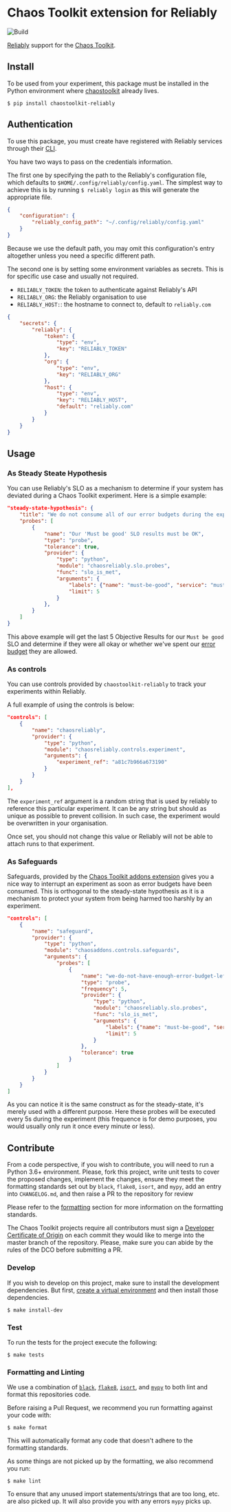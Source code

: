 # Chaos Toolkit extension for Reliably

![Build](https://github.com/chaostoolkit-incubator/chaostoolkit-reliably/workflows/Build/badge.svg)

[Reliably][reliably] support for the [Chaos Toolkit][chaostoolkit].

[reliably]: https://reliably.com
[chaostoolkit]: http://chaostoolkit.org/

## Install

To be used from your experiment, this package must be installed in the Python
environment where [chaostoolkit][] already lives.

[chaostoolkit]: https://github.com/chaostoolkit/chaostoolkit

```
$ pip install chaostoolkit-reliably
```

## Authentication

To use this package, you must create have registered with Reliably services
through their [CLI][configreliably].

[configreliably]: https://reliably.com/docs/getting-started/login/

You have two ways to pass on the credentials information.

The first one by specifying the path to the Reliably's configuration file,
which defaults to `$HOME/.config/reliably/config.yaml`. The simplest way to
achieve this is by running `$ reliably login` as this will generate the
appropriate file.

```json
{
    "configuration": {
        "reliably_config_path": "~/.config/reliably/config.yaml"
    }
}
```

Because we use the default path, you may omit this configuration's entry
altogether unless you need a specific different path.

The second one is by setting some environment variables as secrets. This is
for specific use case and usually not required.

* `RELIABLY_TOKEN`: the token to authenticate against Reliably's API
* `RELIABLY_ORG`: the Reliably organisation to use
* `RELIABLY_HOST:`: the hostname to connect to, default to `reliably.com`

```json
{
    "secrets": {
        "reliably": {
            "token": {
                "type": "env",
                "key": "RELIABLY_TOKEN"
            },
            "org": {
                "type": "env",
                "key": "RELIABLY_ORG"
            },
            "host": {
                "type": "env",
                "key": "RELIABLY_HOST",
                "default": "reliably.com"
            }
        }
    }
}
```

## Usage

### As Steady Steate Hypothesis

You can use Reliably's SLO as a mechanism to determine if your system has
deviated during a Chaos Toolkit experiment. Here is a simple example:

```json
"steady-state-hypothesis": {
    "title": "We do not consume all of our error budgets during the experiment",
    "probes": [
        {
            "name": "Our 'Must be good' SLO results must be OK",
            "type": "probe",
            "tolerance": true,
            "provider": {
                "type": "python",
                "module": "chaosreliably.slo.probes",
                "func": "slo_is_met",
                "arguments": {
                    "labels": {"name": "must-be-good", "service": "must-be-good-service"},
                    "limit": 5
                }
            },
        }
    ]
}
```

This above example will get the last 5 Objective Results for our `Must be good` SLO and determine if they were all okay or whether we've spent our [error budget](https://sre.google/workbook/error-budget-policy/#:~:text=Error%20budgets%20are%20the%20tool,with%20the%20pace%20of%20innovation.&text=The%20error%20budget%20forms%20a,has%20a%200.1%25%20error%20budget.)
they are allowed.


### As controls

You can use controls provided by `chaostoolkit-reliably` to track your experiments
within Reliably. 

A full example of using the controls is below:

```json
"controls": [
    {
        "name": "chaosreliably",
        "provider": {
            "type": "python",
            "module": "chaosreliably.controls.experiment",
            "arguments": {
                "experiment_ref": "a81c7b966a673190"
            }
        }
    }
],
```

The `experiment_ref` argument is a random string that is used by reliably to
reference this particular experiment. It can be any string but should as
unique as possible to prevent collision. In such case, the experiment would
be overwritten in your organisation.

Once set, you should not change this value or Reliably will not be able to
attach runs to that experiment.

### As Safeguards

Safeguards, provided by the
[Chaos Toolkit addons extension](https://github.com/chaostoolkit/chaostoolkit-addons)
gives you a nice way to interrupt an experiment as soon as error budgets have
been consumed. This is orthogonal to the steady-state hypothesis as it is a
mechanism to protect your system from being harmed too harshly by an experiment.

```json
"controls": [
    {
        "name": "safeguard",
        "provider": {
            "type": "python",
            "module": "chaosaddons.controls.safeguards",
            "arguments": {
                "probes": [
                    {
                        "name": "we-do-not-have-enough-error-budget-left-to-carry-on",
                        "type": "probe",
                        "frequency": 5,
                        "provider": {
                            "type": "python",
                            "module": "chaosreliably.slo.probes",
                            "func": "slo_is_met",
                            "arguments": {
                                "labels": {"name": "must-be-good", "service": "must-be-good-service"},
                                "limit": 5
                            }
                        },
                        "tolerance": true
                    }
                ]
            }
        }
    }
]
```

As you can notice it is the same construct as for the steady-state, it's merely
used with a different purpose. Here these probes will be executed every 5s
during the experiment (this frequence is for demo purposes, you would usually only run it
once every minute or less).

## Contribute

From a code perspective, if you wish to contribute, you will need to run a
Python 3.6+ environment. Please, fork this project, write unit tests to cover
the proposed changes, implement the changes, ensure they meet the formatting
standards set out by `black`, `flake8`, `isort`, and `mypy`, add an entry into
`CHANGELOG.md`, and then raise a PR to the repository for review

Please refer to the [formatting](#formatting-and-linting) section for more
information on the formatting standards.

The Chaos Toolkit projects require all contributors must sign a
[Developer Certificate of Origin][dco] on each commit they would like to merge
into the master branch of the repository. Please, make sure you can abide by
the rules of the DCO before submitting a PR.

[dco]: https://github.com/probot/dco#how-it-works

### Develop

If you wish to develop on this project, make sure to install the development
dependencies. But first, [create a virtual environment][venv] and then install
those dependencies.

[venv]: http://chaostoolkit.org/reference/usage/install/#create-a-virtual-environment

```console
$ make install-dev
```

### Test

To run the tests for the project execute the following:

```console
$ make tests
```

### Formatting and Linting

We use a combination of [`black`][black], [`flake8`][flake8], [`isort`][isort],
and [`mypy`][mypy] to both lint and format this repositories code.

[black]: https://github.com/psf/black
[flake8]: https://github.com/PyCQA/flake8
[isort]: https://github.com/PyCQA/isort
[mypy]: https://github.com/python/mypy

Before raising a Pull Request, we recommend you run formatting against your
code with:

```console
$ make format
```

This will automatically format any code that doesn't adhere to the formatting
standards.

As some things are not picked up by the formatting, we also recommend you run:

```console
$ make lint
```

To ensure that any unused import statements/strings that are too long, etc.
are also picked up. It will also provide you with any errors `mypy` picks up.

